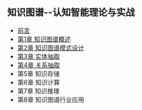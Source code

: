 ## 知识图谱--认知智能理论与实战
- [前言](chapter0.md)
- [第1章 知识图谱概述](chapter1.md)
- [第2章 知识图谱模式设计](chapter2.md)
- [第3章 实体抽取](chapter3.md)
- [第4章 关系抽取](chapter4.md)
- 第5章 知识存储
- 第6章 知识计算
- 第7章 知识推理
- 第8章 知识图谱行业应用